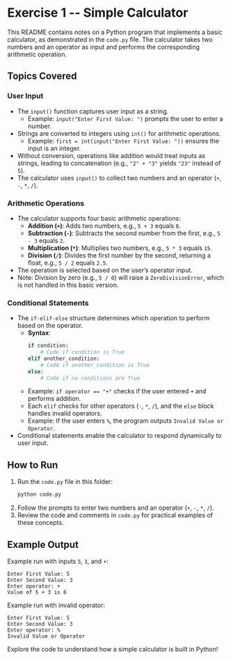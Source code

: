 # Exercise 1 -- Simple Calculator

This README contains notes on a Python program that implements a basic calculator, as demonstrated in the `code.py` file. The calculator takes two numbers and an operator as input and performs the corresponding arithmetic operation.

## Topics Covered

### User Input
- The `input()` function captures user input as a string.
  - Example: `input("Enter First Value: ")` prompts the user to enter a number.
- Strings are converted to integers using `int()` for arithmetic operations.
  - Example: `first = int(input("Enter First Value: "))` ensures the input is an integer.
- Without conversion, operations like addition would treat inputs as strings, leading to concatenation (e.g., `"2" + "3"` yields `"23"` instead of `5`).
- The calculator uses `input()` to collect two numbers and an operator (`+`, `-`, `*`, `/`).

### Arithmetic Operations
- The calculator supports four basic arithmetic operations:
  - **Addition (`+`)**: Adds two numbers, e.g., `5 + 3` equals `8`.
  - **Subtraction (`-`)**: Subtracts the second number from the first, e.g., `5 - 3` equals `2`.
  - **Multiplication (`*`)**: Multiplies two numbers, e.g., `5 * 3` equals `15`.
  - **Division (`/`)**: Divides the first number by the second, returning a float, e.g., `5 / 2` equals `2.5`.
- The operation is selected based on the user’s operator input.
- Note: Division by zero (e.g., `5 / 0`) will raise a `ZeroDivisionError`, which is not handled in this basic version.

### Conditional Statements
- The `if-elif-else` structure determines which operation to perform based on the operator.
  - **Syntax**:
    ```python
    if condition:
        # Code if condition is True
    elif another_condition:
        # Code if another_condition is True
    else:
        # Code if no conditions are True
    ```
  - Example: `if operator == "+"` checks if the user entered `+` and performs addition.
  - Each `elif` checks for other operators (`-`, `*`, `/`), and the `else` block handles invalid operators.
  - Example: If the user enters `%`, the program outputs `Invalid Value or Operator`.
- Conditional statements enable the calculator to respond dynamically to user input.

## How to Run
1. Run the `code.py` file in this folder:
   ```bash
   python code.py
   ```
2. Follow the prompts to enter two numbers and an operator (`+`, `-`, `*`, `/`).
3. Review the code and comments in `code.py` for practical examples of these concepts.

## Example Output
Example run with inputs `5`, `3`, and `+`:
```
Enter First Value: 5
Enter Second Value: 3
Enter operator: +
Value of 5 + 3 is 8
```

Example run with invalid operator:
```
Enter First Value: 5
Enter Second Value: 3
Enter operator: %
Invalid Value or Operator
```

Explore the code to understand how a simple calculator is built in Python!
